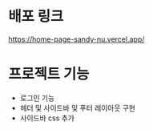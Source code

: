 # 배포 링크

https://home-page-sandy-nu.vercel.app/

# 프로젝트 기능
- 로그인 기능 
- 헤더 및 사이드바 및 푸터 레이아웃 구현
- 사이드바 css 추가 
